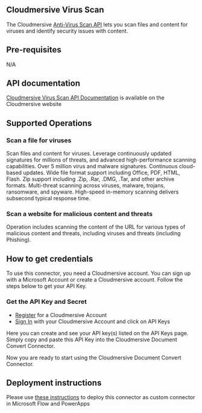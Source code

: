 ﻿
## Cloudmersive Virus Scan
The Cloudmersive [Anti-Virus Scan API](https://cloudmersive.com/virus-api) lets you scan files and content for viruses and identify security issues with content.


## Pre-requisites
N/A


## API documentation
[Cloudmersive Virus Scan API Documentation](https://api.cloudmersive.com/docs/virus.asp) is available on the Cloudmersive website

## Supported Operations

### Scan a file for viruses	
Scan files and content for viruses. Leverage continuously updated signatures for millions of threats, and advanced high-performance scanning capabilities. Over 5 million virus and malware signatures. Continuous cloud-based updates. Wide file format support including Office, PDF, HTML, Flash. Zip support including .Zip, .Rar, .DMG, .Tar, and other archive formats. Multi-threat scanning across viruses, malware, trojans, ransomware, and spyware. High-speed in-memory scanning delivers subsecond typical response time.

### Scan a website for malicious content and threats	
Operation includes scanning the content of the URL for various types of malicious content and threats, including viruses and threats (including Phishing).


## How to get credentials
To use this connector, you need a Cloudmersive account.  You can sign up with a Microsoft Account or create a Cloudmersive account.  Follow the steps below to get your API Key.

### Get the API Key and Secret
- [Register](https://account.cloudmersive.com/signup) for a Cloudmersive Account
- [Sign In](https://account.cloudmersive.com/login) with your Cloudmersive Account and click on API Keys

Here you can create and see your API key(s) listed on the API Keys page.  Simply copy and paste this API Key into the Cloudmersive Document Convert Connector.

Now you are ready to start using the Cloudmersive Document Convert Connector.


## Deployment instructions
Please use [these instructions](https://docs.microsoft.com/en-us/connectors/custom-connectors/paconn-cli) to deploy this connector as custom connector in Microsoft Flow and PowerApps

